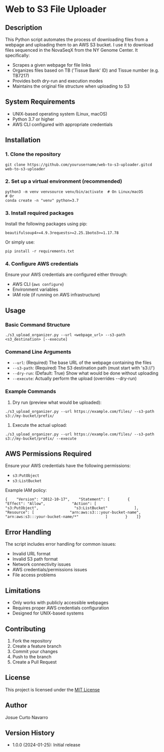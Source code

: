 # Web to S3 File Uploader

## Description

This Python script automates the process of downloading files from a webpage and uploading them to an AWS S3 bucket. I use it to download files sequenced in the NovaSeqX from the NY Genome Center. 
It specifically:

- Scrapes a given webpage for file links
- Organizes files based on TB ('Tissue Bank' ID) and Tissue number (e.g. TB7217)
- Provides both dry-run and execution modes
- Maintains the original file structure when uploading to S3

## System Requirements

- UNIX-based operating system (Linux, macOS)
- Python 3.7 or higher
- AWS CLI configured with appropriate credentials

## Installation

### 1. Clone the repository

```
git clone https://github.com/yourusername/web-to-s3-uploader.gitcd web-to-s3-uploader
```

### 2. Set up a virtual environment (recommended)

```
python3 -m venv venvsource venv/bin/activate  # On Linux/macOS
# Or
conda create -n "venv" python=3.7
```

### 3. Install required packages

Install the following packages using pip:

```
beautifulsoup4>=4.9.3requests>=2.25.1boto3>=1.17.78
```

Or simply use:

```
pip install -r requirements.txt
```

### 4. Configure AWS credentials

Ensure your AWS credentials are configured either through:

- AWS CLI (`aws configure`)
- Environment variables
- IAM role (if running on AWS infrastructure)

## Usage

### Basic Command Structure

```
./s3_upload_organizer.py --url <webpage_url> --s3-path <s3_destination> [--execute]
```

### Command Line Arguments

- `--url`: (Required) The base URL of the webpage containing the files
- `--s3-path`: (Required) The S3 destination path (must start with 's3://')
- `--dry-run`: (Default: True) Show what would be done without uploading
- `--execute`: Actually perform the upload (overrides --dry-run)

### Example Commands

1. Dry run (preview what would be uploaded):

```
./s3_upload_organizer.py --url https://example.com/files/ --s3-path s3://my-bucket/prefix/
```

1. Execute the actual upload:

```
./s3_upload_organizer.py --url https://example.com/files/ --s3-path s3://my-bucket/prefix/ --execute
```

## AWS Permissions Required

Ensure your AWS credentials have the following permissions:

- `s3:PutObject`
- `s3:ListBucket`

Example IAM policy:

```
{    "Version": "2012-10-17",    "Statement": [        {            "Effect": "Allow",            "Action": [                "s3:PutObject",                "s3:ListBucket"            ],            "Resource": [                "arn:aws:s3:::your-bucket-name",                "arn:aws:s3:::your-bucket-name/*"            ]        }    ]}
```

## Error Handling

The script includes error handling for common issues:

- Invalid URL format
- Invalid S3 path format
- Network connectivity issues
- AWS credentials/permissions issues
- File access problems

## Limitations

- Only works with publicly accessible webpages
- Requires proper AWS credentials configuration
- Designed for UNIX-based systems

## Contributing

1. Fork the repository
1. Create a feature branch
1. Commit your changes
1. Push to the branch
1. Create a Pull Request

## License

This project is licensed under the [MIT License](LICENSE)

## Author

Josue Curto Navarro

## Version History

- 1.0.0 (2024-01-25): Initial release

<br>
